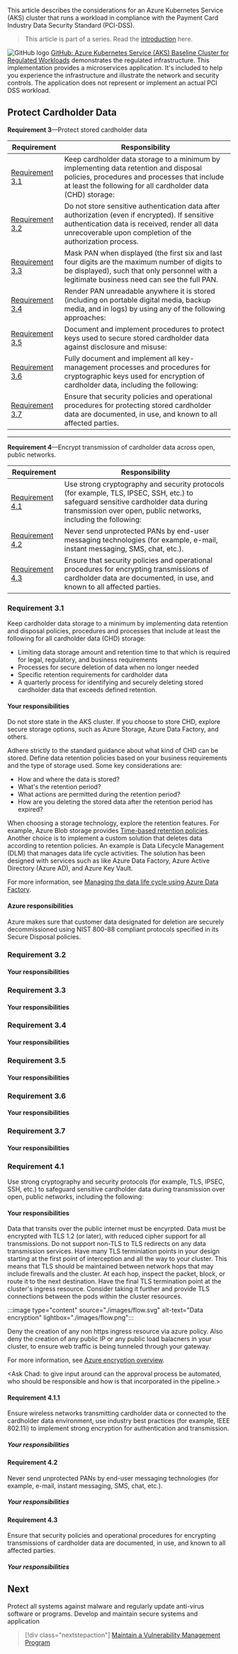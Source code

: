 This article describes the considerations for an Azure Kubernetes Service (AKS) cluster that runs a workload in compliance with the Payment Card Industry Data Security Standard (PCI-DSS). 

> This article is part of a series. Read the [introduction](aks-pci-intro.yml) here.

![GitHub logo](../../../_images/github.png) [GitHub: Azure Kubernetes Service (AKS) Baseline Cluster for Regulated Workloads](https://github.com/mspnp/aks-baseline-regulated) demonstrates the regulated infrastructure. This implementation provides a microservices application. It's included to help you experience the infrastructure and illustrate the network and security controls. The application does not represent or implement an actual PCI DSS workload.

## Protect Cardholder Data 

**Requirement 3**&mdash;Protect stored cardholder data

|Requirement|Responsibility|
|---|---|
|[Requirement 3.1](#requirement-31)|Keep cardholder data storage to a minimum by implementing data retention and disposal policies, procedures and processes that include at least the following for all cardholder data (CHD) storage:|
|[Requirement 3.2](#requirement-32)|Do not store sensitive authentication data after authorization (even if encrypted). If sensitive authentication data is received, render all data unrecoverable upon completion of the authorization process.|
|[Requirement 3.3](#requirement-33)|Mask PAN when displayed (the first six and last four digits are the maximum number of digits to be displayed), such that only personnel with a legitimate business need can see the full PAN. |
|[Requirement 3.4](#requirement-34)|Render PAN unreadable anywhere it is stored (including on portable digital media, backup media, and in logs) by using any of the following approaches:|
|[Requirement 3.5](#requirement-35)|Document and implement procedures to protect keys used to secure stored cardholder data against disclosure and misuse: |
|[Requirement 3.6](#requirement-36)|Fully document and implement all key-management processes and procedures for cryptographic keys used for encryption of cardholder data, including the following: |
|[Requirement 3.7](#requirement-37)|Ensure that security policies and operational procedures for protecting stored cardholder data are documented, in use, and known to all affected parties.|

***
**Requirement 4**&mdash;Encrypt transmission of cardholder data across open, public networks.

|Requirement|Responsibility|
|---|---|
|[Requirement 4.1](#requirement-41)|Use strong cryptography and security protocols (for example, TLS, IPSEC, SSH, etc.) to safeguard sensitive cardholder data during transmission over open, public networks, including the following:|
|[Requirement 4.2](#requirement-42)|Never send unprotected PANs by end-user messaging technologies (for example, e-mail, instant messaging, SMS, chat, etc.).|
|[Requirement 4.3](#requirement-43)|Ensure that security policies and operational procedures for encrypting transmissions of cardholder data are documented, in use, and known to all affected parties.|

### Requirement 3.1

 Keep cardholder data storage to a minimum by implementing data retention and disposal policies, procedures and processes that include at least the following for all cardholder data (CHD) storage:
- Limiting data storage amount and retention time to that which is required for legal, regulatory, and business requirements
- Processes for secure deletion of data when no longer needed
- Specific retention requirements for cardholder data
- A quarterly process for identifying and securely deleting stored cardholder data that exceeds defined retention.

#### Your responsibilities
Do not store state in the AKS cluster. If you choose to store CHD, explore secure storage options, such as Azure Storage, Azure Data Factory, and others.

Adhere strictly to the standard guidance about what kind of CHD can be stored. Define data retention policies based on your business requirements and the type of storage used. Some key considerations are:
- How and where the data is stored? 
- What's the retention period?
- What actions are permitted during the retention period?
- How are you deleting the stored data after the retention period has expired? 

When choosing a storage technology, explore the retention features. For example, Azure Blob storage provides [Time-based retention policies](/azure/storage/blobs/storage-blob-immutable-storage#time-based-retention-policies). Another choice is to implement a custom solution that deletes data according to retention policies. An example is Data Lifecycle Management (DLM) that manages data life cycle activities. The solution has been designed with services such as like Azure Data Factory, Azure Active Directory (Azure AD), and Azure Key Vault. 

For more information, see [Managing the data life cycle using Azure Data Factory](https://www.microsoft.com/itshowcase/managing-the-data-life-cycle-using-azure-data-factory).


#### Azure responsibilities
Azure makes sure that customer data designated for deletion are securely decommissioned using NIST 800-88 compliant protocols specified in its Secure Disposal policies.


### Requirement 3.2

#### Your responsibilities




### Requirement 3.3

#### Your responsibilities

### Requirement 3.4

#### Your responsibilities

### Requirement 3.5

#### Your responsibilities

### Requirement 3.6

#### Your responsibilities

### Requirement 3.7

#### Your responsibilities


### Requirement 4.1

Use strong cryptography and security protocols (for example, TLS, IPSEC, SSH, etc.) to safeguard sensitive cardholder data during transmission over open, public networks, including the following:


#### Your responsibilities
      
Data that transits over the public internet must be encyrpted. Data must be encrypted with TLS 1.2 (or later), with reduced cipher support for all transmissions. Do not support non-TLS to TLS redirects on any data transmission services. Have many TLS terminiation points in your design starting at the first point of interception and all the way to your cluster. This means that TLS should be maintained between network hops that may include firewalls and the cluster. At each hop, inspect the packet, block, or route it to the next destination. Have the final TLS termination point at the cluster's ingress resource. Consider taking it further and provide TLS connections between the pods within the cluster resources.

:::image type="content" source="./images/flow.svg" alt-text="Data encryption" lightbox="./images/flow.png":::

Deny the creation of any non https ingress resource via azure policy. Also deny the creation of any public IP or any public load balacners in your cluster, to ensure web traffic is being tunneled through your gateway.

For more information, see [Azure encryption overview](https://docs.microsoft.com/azure/security/fundamentals/encryption-overview).


<Ask Chad: to give input around can the approval process be automated, who should be responsible and how is that incorporated in the pipeline.>

#### Requirement 4.1.1

Ensure wireless networks transmitting cardholder data or connected to the cardholder data environment, use industry best practices (for example, IEEE 802.11i) to implement strong encryption for authentication and transmission.

##### Your responsibilities
      
<Ask Chad>

#### Requirement 4.2
Never send unprotected PANs by end-user messaging technologies (for example, e-mail, instant messaging, SMS, chat, etc.).

##### Your responsibilities
      
<Ask Chad>


#### Requirement 4.3

Ensure that security policies and operational procedures for encrypting transmissions of cardholder data are documented, in use, and known to all affected parties.

##### Your responsibilities
      
<Ask Chad>



## Next

Protect all systems against malware and regularly update anti-virus software or programs. Develop and maintain secure systems and application

> [!div class="nextstepaction"]
> [Maintain a Vulnerability Management Program](aks-pci-malware.yml)